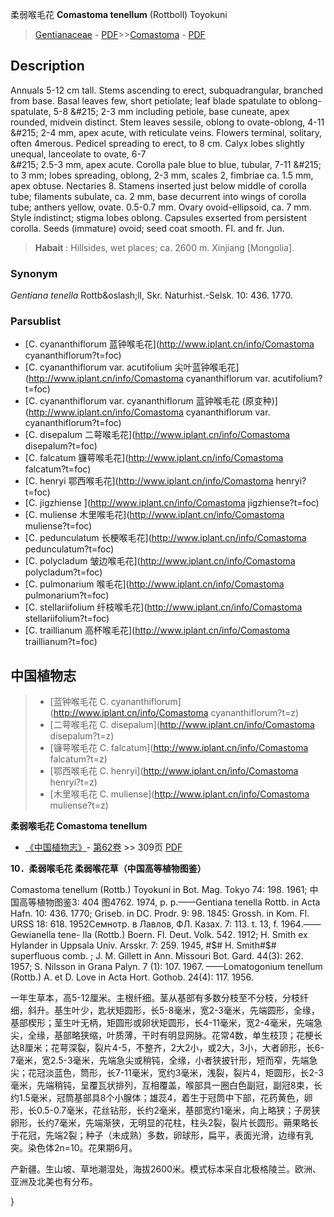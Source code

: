 柔弱喉毛花 **Comastoma tenellum** (Rottboll) Toyokuni

> [Gentianaceae](http://www.iplant.cn/info/Gentianaceae?t=foc) - [PDF](http://www.iplant.cn/foc/pdf/Gentianaceae.pdf)>>[Comastoma](http://www.iplant.cn/info/Comastoma?t=foc) - [PDF](http://www.iplant.cn/foc/pdf/Comastoma.pdf)

## Description

Annuals 5-12 cm tall. Stems ascending to erect, subquadrangular, branched from base. Basal leaves few, short petiolate; leaf blade spatulate to oblong-spatulate, 5-8 &amp;#215; 2-3 mm including petiole, base cuneate, apex rounded, midvein distinct. Stem leaves sessile, oblong to ovate-oblong, 4-11<BR> &amp;#215; 2-4 mm, apex acute, with reticulate veins. Flowers terminal, solitary, often 4merous. Pedicel spreading to erect, to 8 cm. Calyx lobes slightly unequal, lanceolate to ovate, 6-7<BR> &amp;#215; 2.5-3 mm, apex acute. Corolla pale blue to blue, tubular, 7-11 &amp;#215; to 3 mm; lobes spreading, oblong, 2-3 mm, scales 2, fimbriae ca. 1.5 mm, apex obtuse. Nectaries 8. Stamens inserted just below middle of corolla tube; filaments subulate, ca. 2 mm, base decurrent into wings of corolla tube; anthers yellow, ovate. 0.5-0.7 mm. Ovary ovoid-ellipsoid, ca. 7 mm. Style indistinct; stigma lobes oblong. Capsules exserted from persistent corolla. Seeds (immature) ovoid; seed coat smooth. Fl. and fr. Jun.

> **Habait** : 
> Hillsides, wet places; ca. 2600 m. Xinjiang [Mongolia].

### Synonym
*Gentiana tenella* Rottb&amp;oslash;ll, Skr. Naturhist.-Selsk. 10: 436. 1770.

### Parsublist

* [C.  cyananthiflorum  蓝钟喉毛花](http://www.iplant.cn/info/Comastoma cyananthiflorum?t=foc)
* [C.  cyananthiflorum var. acutifolium  尖叶蓝钟喉毛花](http://www.iplant.cn/info/Comastoma cyananthiflorum var. acutifolium?t=foc)
* [C.  cyananthiflorum var. cyananthiflorum  蓝钟喉毛花 (原变种)](http://www.iplant.cn/info/Comastoma cyananthiflorum var. cyananthiflorum?t=foc)
* [C.  disepalum  二萼喉毛花](http://www.iplant.cn/info/Comastoma disepalum?t=foc)
* [C.  falcatum  镰萼喉毛花](http://www.iplant.cn/info/Comastoma falcatum?t=foc)
* [C.  henryi  鄂西喉毛花](http://www.iplant.cn/info/Comastoma henryi?t=foc)
* [C.  jigzhiense  ](http://www.iplant.cn/info/Comastoma jigzhiense?t=foc)
* [C.  muliense  木里喉毛花](http://www.iplant.cn/info/Comastoma muliense?t=foc)
* [C.  pedunculatum  长梗喉毛花](http://www.iplant.cn/info/Comastoma pedunculatum?t=foc)
* [C.  polycladum  皱边喉毛花](http://www.iplant.cn/info/Comastoma polycladum?t=foc)
* [C.  pulmonarium  喉毛花](http://www.iplant.cn/info/Comastoma pulmonarium?t=foc)
* [C.  stellariifolium  纤枝喉毛花](http://www.iplant.cn/info/Comastoma stellariifolium?t=foc)
* [C.  traillianum  高杯喉毛花](http://www.iplant.cn/info/Comastoma traillianum?t=foc)

## 中国植物志

> * [蓝钟喉毛花  C.  cyananthiflorum](http://www.iplant.cn/info/Comastoma cyananthiflorum?t=z)
> * [二萼喉毛花  C.  disepalum](http://www.iplant.cn/info/Comastoma disepalum?t=z)
> * [镰萼喉毛花  C.  falcatum](http://www.iplant.cn/info/Comastoma falcatum?t=z)
> * [鄂西喉毛花  C.  henryi](http://www.iplant.cn/info/Comastoma henryi?t=z)
> * [木里喉毛花  C.  muliense](http://www.iplant.cn/info/Comastoma muliense?t=z)

**柔弱喉毛花 Comastoma tenellum**

* [《中国植物志》](http://www.iplant.cn/frps)- [第62卷](http://www.iplant.cn/frps/vol/62) >> 309页 [PDF](http://www.iplant.cn/frps/pdf/62/309a.PDF)

**10．柔弱喉毛花 柔弱喉花草（中国高等植物图鉴）**

Comastoma tenellum (Rottb.) Toyokuni in Bot. Mag. Tokyo 74: 198. 1961; 中国高等植物图鉴3: 404 图4762. 1974, p. p.——Gentiana tenella Rottb. in Acta Hafn. 10: 436. 1770; Griseb. in DC. Prodr. 9: 98. 1845: Grossh. in Kom. Fl. URSS 18: 618. 1952Ceмнотр. в Лавлов, ФЛ. Казах. 7: 113. t. 13, f. 1964.——Gewianella tene- lla (Rottb.) Boern. Fl. Deut. Volk. 542. 1912; H. Smith ex Hylander in Uppsala Univ. Arsskr. 7: 259. 1945, #$# H. Smith#$# superfluous comb. ; J. M. Gillett in Ann. Missouri Bot. Gard. 44(3): 262. 1957; S. Nilsson in Grana Palyn. 7 (1): 107. 1967. ——Lomatogonium tenellum (Rottb.) A. et D. Love in Acta Hort. Gothob. 24(4): 117. 1956.

一年生草本，高5-12厘米。主根纤细。茎从基部有多数分枝至不分枝，分枝纤细，斜升。基生叶少，匙状矩圆形，长5-8毫米，宽2-3毫米，先端圆形，全缘，基部楔形；茎生叶无柄，矩圆形或卵状矩圆形，长4-11毫米，宽2-4毫米，先端急尖，全缘，基部略狭缩，叶质薄，干时有明显网脉。花常4数，单生枝顶；花梗长达8厘米；花萼深裂，裂片4-5，不整齐，2大2小，或2大，3小，大者卵形，长6-7毫米，宽2.5-3毫米，先端急尖或稍钝，全缘，小者狭披针形，短而窄，先端急尖；花冠淡蓝色，筒形，长7-11毫米，宽约3毫米，浅裂，裂片4，矩圆形，长2-3毫米，先端稍钝，呈覆瓦状排列，互相覆盖，喉部具一圈白色副冠，副冠8束，长约1.5毫米，冠筒基部具8个小腺体；雄蕊4，着生于冠筒中下部，花药黄色，卵形，长0.5-0.7毫米，花丝钻形，长约2毫米，基部宽约1毫米，向上略狭；子房狭卵形，长约7毫米，先端渐狭，无明显的花柱，柱头2裂，裂片长圆形。蒴果略长于花冠，先端2裂；种子（未成熟）多数，卵球形，扁平，表面光滑，边缘有乳突。染色体2n=10。花果期6月。

产新疆。生山坡、草地潮湿处，海拔2600米。模式标本采自北极格陵兰。欧洲、亚洲及北美也有分布。

}